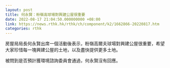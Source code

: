 ```yaml
---
layout: post
title: 何永賢：粉嶺高球場對興建公屋很重要
date: 2022-08-17 21:04:50.000000000 +08:00
link: https://news.rthk.hk/rthk/ch/component/k2/1662866-20220817.htm
categories: rthk
---
```


房屋局局長何永賢出席一個活動後表示，粉嶺高爾夫球場對興建公屋很重要，希望大家珍惜每一塊興建公屋的土地，以及盡快提供更多土地。

被問到是否預計獲環境諮詢委員會通過，何永賢沒有回應。
